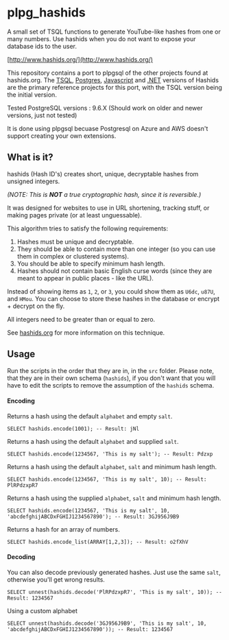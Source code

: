 # plpg_hashids
A small set of TSQL functions to generate YouTube-like hashes from one or many numbers. 
Use hashids when you do not want to expose your database ids to the user.

[http://www.hashids.org/](http://www.hashids.org/)

This repository contains a port to plpgsql of the other projects found at hashids.org.
The [TSQL](https://github.com/waynebloss/hashids-tsql), [Postgres](https://github.com/iCyberon/pg_hashids), [Javascript](https://github.com/ivanakimov/hashids.js) and [.NET](https://github.com/ullmark/hashids.net) versions of Hashids are the primary reference projects for this port, with the TSQL version being the initial version.

Tested PostgreSQL versions : 9.6.X (Should work on older and newer versions, just not tested)

It is done using plpgsql becuase Postgresql on Azure and AWS doesn't support creating your own extensions.

## What is it?

hashids (Hash ID's) creates short, unique, decryptable hashes from unsigned integers.

_(NOTE: This is **NOT** a true cryptographic hash, since it is reversible.)_

It was designed for websites to use in URL shortening, tracking stuff, or making pages private (or at least unguessable).

This algorithm tries to satisfy the following requirements:

1. Hashes must be unique and decryptable.
2. They should be able to contain more than one integer (so you can use them in complex or clustered systems).
3. You should be able to specify minimum hash length.
4. Hashes should not contain basic English curse words (since they are meant to appear in public places - like the URL).

Instead of showing items as `1`, `2`, or `3`, you could show them as `U6dc`, `u87U`, and `HMou`.
You can choose to store these hashes in the database or encrypt + decrypt on the fly.

All integers need to be greater than or equal to zero.

See [hashids.org](http://www.hashids.org/) for more information on this technique.

## Usage

Run the scripts in the order that they are in, in the `src` folder. Please note, that they are in their own schema (`hashids`), if you don't want that you will have to edit the scripts to remove the assumption of the `hashids` schema.

#### Encoding
Returns a hash using the default `alphabet` and empty `salt`.

	SELECT hashids.encode(1001); -- Result: jNl

Returns a hash using the default `alphabet` and supplied `salt`.

	SELECT hashids.encode(1234567, 'This is my salt'); -- Result: Pdzxp

Returns a hash using the default `alphabet`, `salt` and minimum hash length.
	
	SELECT hashids.encode(1234567, 'This is my salt', 10); -- Result: PlRPdzxpR7
	
Returns a hash using the supplied `alphabet`, `salt` and minimum hash length.
	
	SELECT hashids.encode(1234567, 'This is my salt', 10, 'abcdefghijABCDxFGHIJ1234567890'); -- Result: 3GJ956J9B9

Returns a hash for an array of numbers.

	SELECT hashids.encode_list(ARRAY[1,2,3]); -- Result: o2fXhV
  
#### Decoding
You can also decode previously generated hashes. Just use the same `salt`, otherwise you'll get wrong results.

	SELECT unnest(hashids.decode('PlRPdzxpR7', 'This is my salt', 10)); -- Result: 1234567
	
Using a custom alphabet

	SELECT unnest(hashids.decode('3GJ956J9B9', 'This is my salt', 10, 'abcdefghijABCDxFGHIJ1234567890')); -- Result: 1234567
